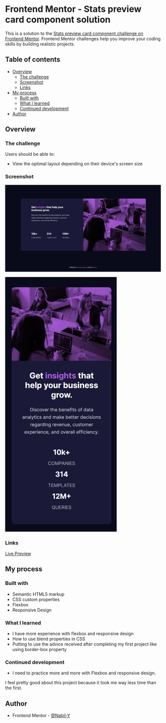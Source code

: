 # Frontend Mentor - Stats preview card component solution

This is a solution to the [Stats preview card component challenge on Frontend Mentor](https://www.frontendmentor.io/challenges/stats-preview-card-component-8JqbgoU62). Frontend Mentor challenges help you improve your coding skills by building realistic projects. 

## Table of contents

- [Overview](#overview)
  - [The challenge](#the-challenge)
  - [Screenshot](#screenshot)
  - [Links](#links)
- [My process](#my-process)
  - [Built with](#built-with)
  - [What I learned](#what-i-learned)
  - [Continued development](#continued-development)
- [Author](#author)

## Overview

### The challenge

Users should be able to:

- View the optimal layout depending on their device's screen size

### Screenshot

![Desktop](./design/desktop-solution.jpg)

![Mobile](./design/mobile-solution.jpg)

### Links

[Live Preview](https://nabil-y.github.io/StatsPreviewChallenge/)

## My process

### Built with

- Semantic HTML5 markup
- CSS custom properties
- Flexbox
- Responsive Design

### What I learned

- I have more experience with flexbox and responsive design
- How to use blend properties in CSS
- Putting to use the advice received after completing my first project like using border-box property

### Continued development

- I need to practice more and more with Flexbox and responsive design.

I feel pretty good about this project because it took me way less time than the first.

## Author

- Frontend Mentor - [@Nabil-Y](https://www.frontendmentor.io/profile/Nabil-Y)


